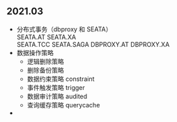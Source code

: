## 2021.03
- 分布式事务（dbproxy 和 SEATA）  
    SEATA.AT SEATA.XA  
    SEATA.TCC SEATA.SAGA
    DBPROXY.AT DBPROXY.XA  
- 数据操作策略  
    - 逻辑删除策略  
    - 删除备份策略
    - 数据约束策略 constraint
    - 事件触发策略 trigger
    - 数据审计策略 audited
    - 查询缓存策略 querycache
- 
